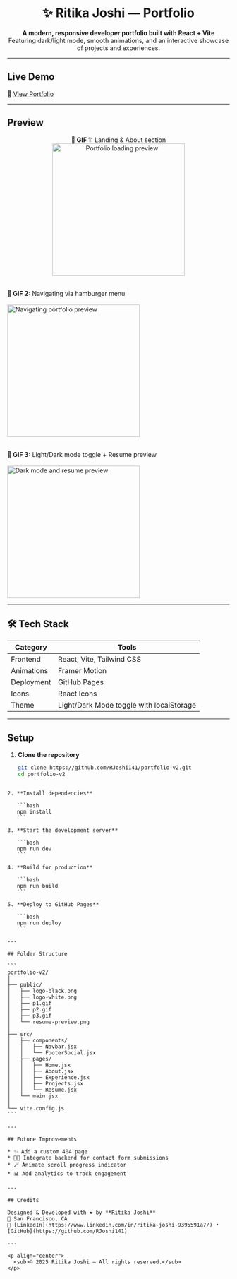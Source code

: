 
<h1 align="center">✨ Ritika Joshi — Portfolio</h1>

<p align="center">
  <b>A modern, responsive developer portfolio built with React + Vite</b><br/>
  Featuring dark/light mode, smooth animations, and an interactive showcase of projects and experiences.
</p>

---

## Live Demo  
🔗 [View Portfolio](https://rjoshi141.github.io/portfolio-v2)

---

## Preview  

<p align="center">
  <b>🎥 GIF 1:</b> Landing & About section  
  <br/>
  <img src="./public/p1.gif" width="300" alt="Portfolio loading preview"/>
  <br/><br/>

  <b>🎥 GIF 2:</b> Navigating via hamburger menu  
  <br/>
  <img src="./public/p2.gif" width="300" alt="Navigating portfolio preview"/>
  <br/><br/>

  <b>🎥 GIF 3:</b> Light/Dark mode toggle + Resume preview  
  <br/>
  <img src="./public/p3.gif" width="300" alt="Dark mode and resume preview"/>
</p>

---

## 🛠️ Tech Stack  

| Category | Tools |
|-----------|-------|
| Frontend | React, Vite, Tailwind CSS |
| Animations | Framer Motion |
| Deployment | GitHub Pages |
| Icons | React Icons |
| Theme | Light/Dark Mode toggle with localStorage |

---

## Setup  

1. **Clone the repository**
   ```bash
   git clone https://github.com/RJoshi141/portfolio-v2.git
   cd portfolio-v2
````

2. **Install dependencies**

   ```bash
   npm install
   ```

3. **Start the development server**

   ```bash
   npm run dev
   ```

4. **Build for production**

   ```bash
   npm run build
   ```

5. **Deploy to GitHub Pages**

   ```bash
   npm run deploy
   ```

---

## Folder Structure

```
portfolio-v2/
│
├── public/
│   ├── logo-black.png
│   ├── logo-white.png
│   ├── p1.gif
│   ├── p2.gif
│   ├── p3.gif
│   └── resume-preview.png
│
├── src/
│   ├── components/
│   │   ├── Navbar.jsx
│   │   └── FooterSocial.jsx
│   ├── pages/
│   │   ├── Home.jsx
│   │   ├── About.jsx
│   │   ├── Experience.jsx
│   │   ├── Projects.jsx
│   │   └── Resume.jsx
│   └── main.jsx
│
└── vite.config.js
```

---

## Future Improvements

* ✨ Add a custom 404 page
* 🧑‍💻 Integrate backend for contact form submissions
* 🪄 Animate scroll progress indicator
* 📊 Add analytics to track engagement

---

## Credits

Designed & Developed with ❤️ by **Ritika Joshi**
📍 San Francisco, CA
🔗 [LinkedIn](https://www.linkedin.com/in/ritika-joshi-9395591a7/) • [GitHub](https://github.com/RJoshi141)

---

<p align="center">
  <sub>© 2025 Ritika Joshi — All rights reserved.</sub>
</p>

